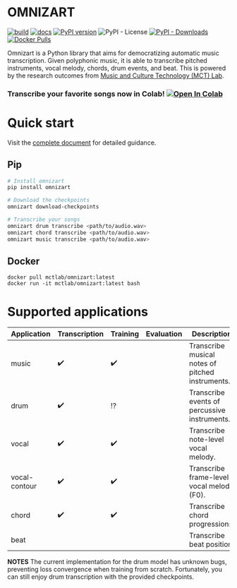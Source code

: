# OMNIZART

[![build](https://github.com/Music-and-Culture-Technology-Lab/omnizart/workflows/general-check/badge.svg)](https://github.com/Music-and-Culture-Technology-Lab/omnizart/actions?query=workflow%3Ageneral-check)
[![docs](https://github.com/Music-and-Culture-Technology-Lab/omnizart/workflows/docs/badge.svg?branch=build_doc)](https://music-and-culture-technology-lab.github.io/omnizart-doc/)
[![PyPI version](https://badge.fury.io/py/omnizart.svg)](https://badge.fury.io/py/omnizart)
![PyPI - License](https://img.shields.io/pypi/l/omnizart)
[![PyPI - Downloads](https://img.shields.io/pypi/dm/omnizart)](https://pypistats.org/packages/omnizart)
[![Docker Pulls](https://img.shields.io/docker/pulls/mctlab/omnizart)](https://hub.docker.com/r/mctlab/omnizart)

Omnizart is a Python library that aims for democratizing automatic music transcription.
Given polyphonic music, it is able to transcribe pitched instruments, vocal melody, chords, drum events, and beat.
This is powered by the research outcomes from [Music and Culture Technology (MCT) Lab](https://sites.google.com/view/mctl/home).

### Transcribe your favorite songs now in Colab! [![Open In Colab](https://colab.research.google.com/assets/colab-badge.svg)](https://bit.ly/omnizart-colab)

# Quick start

Visit the [complete document](https://music-and-culture-technology-lab.github.io/omnizart-doc/) for detailed guidance.

## Pip
``` bash
# Install omnizart
pip install omnizart

# Download the checkpoints
omnizart download-checkpoints

# Transcribe your songs
omnizart drum transcribe <path/to/audio.wav>
omnizart chord transcribe <path/to/audio.wav>
omnizart music transcribe <path/to/audio.wav>
```

## Docker
```
docker pull mctlab/omnizart:latest
docker run -it mctlab/omnizart:latest bash
```

# Supported applications
| Application         | Transcription         | Training              | Evaluation | Description                       |
|------------------|--------------------|--------------------|----------|-----------------------------------|
| music            | :heavy_check_mark: | :heavy_check_mark: |          | Transcribe musical notes of pitched instruments. |
| drum             | :heavy_check_mark: | :interrobang:      |          | Transcribe events of percussive instruments.          |
| vocal            | :heavy_check_mark: | :heavy_check_mark: |          | Transcribe note-level vocal melody.       |
| vocal-contour    | :heavy_check_mark: | :heavy_check_mark: |          | Transcribe frame-level vocal melody (F0).     |
| chord            | :heavy_check_mark: | :heavy_check_mark: |          | Transcribe chord progressions.    |
| beat             |                    |                    |          | Transcribe beat position.        |

**NOTES**
The current implementation for the drum model has unknown bugs, preventing loss convergence when training from scratch.
Fortunately, you can still enjoy drum transcription with the provided checkpoints.

